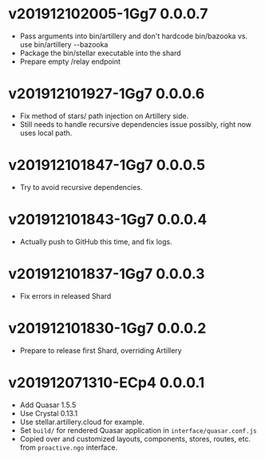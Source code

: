 # v201912102005-1Gg7 0.0.0.7
* Pass arguments into bin/artillery and don't hardcode bin/bazooka vs. use bin/artillery --bazooka
* Package the bin/stellar executable into the shard
* Prepare empty /relay endpoint

# v201912101927-1Gg7 0.0.0.6
* Fix method of stars/ path injection on Artillery side.
* Still needs to handle recursive dependencies issue possibly, right now uses local path.

# v201912101847-1Gg7 0.0.0.5
* Try to avoid recursive dependencies.

# v201912101843-1Gg7 0.0.0.4
* Actually push to GitHub this time, and fix logs.

# v201912101837-1Gg7 0.0.0.3
* Fix errors in released Shard

# v201912101830-1Gg7 0.0.0.2
* Prepare to release first Shard, overriding Artillery

# v201912071310-ECp4 0.0.0.1
* Add Quasar 1.5.5
* Use Crystal 0.13.1
* Use stellar.artillery.cloud for example.
* Set `build/` for rendered Quasar application in `interface/quasar.conf.js`
* Copied over and customized layouts, components, stores, routes, etc. from `proactive.ngo` interface.